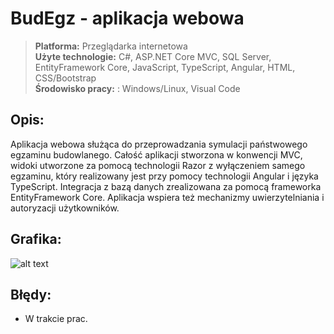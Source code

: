 # BudEgz - aplikacja webowa
> **Platforma:** Przeglądarka internetowa  
> **Użyte technologie:** C#, ASP.NET Core MVC, SQL Server, EntityFramework
Core, JavaScript, TypeScript, Angular, HTML, CSS/Bootstrap  
> **Środowisko pracy:** : Windows/Linux, Visual Code  
## Opis: 
Aplikacja webowa służąca do przeprowadzania symulacji państwowego egzaminu budowlanego.
Całość aplikacji stworzona w konwencji MVC, widoki utworzone za pomocą technologii Razor z
wyłączeniem samego egzaminu, który realizowany jest przy pomocy technologii Angular i języka
TypeScript. Integracja z bazą danych zrealizowana za pomocą frameworka EntityFramework Core.
Aplikacja wspiera też mechanizmy uwierzytelniania i autoryzacji użytkowników.

## Grafika:
![alt text](https://zapodaj.net/images/ca5573b8cc9a5.png)
## Błędy:
- W trakcie prac.

